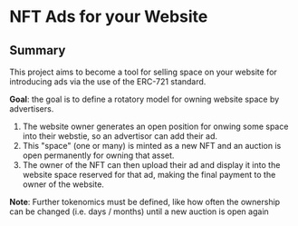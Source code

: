 # NFT Ads for your Website
## Summary
This project aims to become a tool for selling space on your website for introducing ads via the use of the ERC-721 standard.

**Goal**: the goal is to define a rotatory model for owning website space by advertisers.

1. The website owner generates an open position for onwing some space into their webstie, so an advertisor can add their ad.
2. This "space" (one or many) is minted as a new NFT and an auction is open permanently for owning that asset.
3. The owner of the NFT can then upload their ad and display it into the website space reserved for that ad, making the final payment to the owner of the website.

**Note**: Further tokenomics must be defined, like how often the ownership can be changed (i.e. days / months) until a new auction is open again